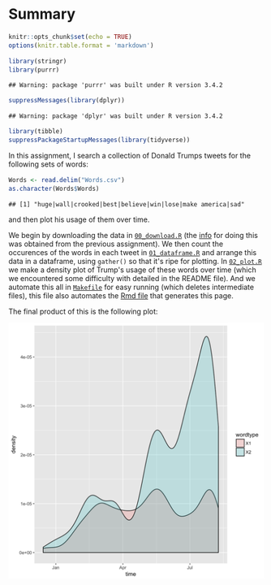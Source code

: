 # Summary


```r
knitr::opts_chunk$set(echo = TRUE)
options(knitr.table.format = 'markdown')
```


```r
library(stringr)
library(purrr)
```

```
## Warning: package 'purrr' was built under R version 3.4.2
```

```r
suppressMessages(library(dplyr))
```

```
## Warning: package 'dplyr' was built under R version 3.4.2
```

```r
library(tibble)
suppressPackageStartupMessages(library(tidyverse))
```

In this assignment, I search a collection of Donald Trumps tweets for the following sets of words:


```r
Words <- read.delim("Words.csv")
as.character(Words$Words)
```

```
## [1] "huge|wall|crooked|best|believe|win|lose|make america|sad"
```

and then plot his usage of them over time.

We begin by downloading the data in [`00_download.R`](https://github.com/arsbar24/STAT545-hw-barton-alistair/blob/master/hw07/00_download.R) (the [info](https://jennybc.github.io/purrr-tutorial/ls08_trump-tweets.html) for doing this was obtained from the previous assignment). We then count the occurences of the words in each tweet in [`01_dataframe.R`](https://github.com/arsbar24/STAT545-hw-barton-alistair/blob/master/hw07/01_dataframe.R) and arrange this data in a dataframe, using `gather()` so that it's ripe for plotting. In [`02_plot.R`](https://github.com/arsbar24/STAT545-hw-barton-alistair/blob/master/hw07/02_plot.R) we make a density plot of Trump's usage of these words over time (which we encountered some difficulty with detailed in the README file). And we automate this all in [`Makefile`](https://github.com/arsbar24/STAT545-hw-barton-alistair/blob/master/hw07/Makefile) for easy running (which deletes intermediate files), this file also automates the [Rmd file](https://github.com/arsbar24/STAT545-hw-barton-alistair/blob/master/hw07/Summary.Rmd) that generates this page.

The final product of this is the following plot:

![](tweet_freq.png)








